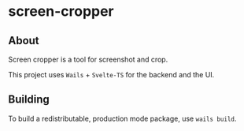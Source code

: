 # screen-cropper

## About

Screen cropper is a tool for screenshot and crop.

This project uses `Wails` + `Svelte-TS` for the backend and the UI.

## Building

To build a redistributable, production mode package, use `wails build`.
